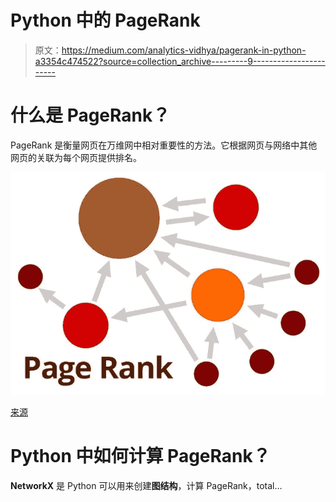 # Python 中的 PageRank

> 原文：<https://medium.com/analytics-vidhya/pagerank-in-python-a3354c474522?source=collection_archive---------9----------------------->

# **什么是 PageRank？**

PageRank 是衡量网页在万维网中相对重要性的方法。它根据网页与网络中其他网页的关联为每个网页提供排名。

![](img/5c4b7fb935e4374b0ee8f0d3ca24a663.png)

[来源](https://www.google.com/imgres?imgurl=https%3A%2F%2Fi1.wp.com%2Fwww.k-ecommerce.com%2Fblog%2Fwp-content%2Fuploads%2F2019%2F04%2FPagerank-small.jpg%3Ffit%3D724%252C512%26ssl%3D1&imgrefurl=https%3A%2F%2Fwww.k-ecommerce.com%2Fblog%2Fecommerce-seo-and-links-connect-and-grow%2Fpagerank-small%2F&tbnid=grJhKChE7KUmeM&vet=12ahUKEwjRseCnmfnpAhU1PH0KHYdbDEgQMygIegUIARDPAQ..i&docid=pgheBcqhjp69MM&w=724&h=512&q=page%20rank&safe=active&ved=2ahUKEwjRseCnmfnpAhU1PH0KHYdbDEgQMygIegUIARDPAQ)

# Python 中如何计算 PageRank？

**NetworkX** 是 Python 可以用来创建**图结构**，计算 PageRank，total…